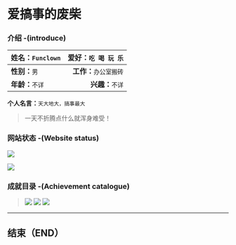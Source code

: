 # 爱搞事的废柴


### 介绍 -(introduce)

| **姓名：**`Funclown`   | **爱好：**`吃 喝 玩 乐` |
| ---------             |                -----:  |
| **性别：**`男`         |  **工作：**`办公室搬砖` |
| **年龄：**`不详`       |   **兴趣：**`不详` |

**个人名言：**`天大地大，搞事最大`
> 一天不折腾点什么就浑身难受！

### 网站状态 -(Website status)

![](https://img.shields.io/website/https/git.funclown.cn.svg?label=网站状态&logo=git.funclown.cn)

![](https://img.shields.io/badge/%E7%B3%BB%E7%BB%9F-windows%2FCentOS-green.svg)

### 成就目录 -(Achievement catalogue)

> ![](https://img.shields.io/badge/%E6%88%90%E5%B0%B1-GitHub-brightgreen.svg) ![](https://img.shields.io/badge/%E6%88%90%E5%B0%B1-%E7%AC%AC%E4%B8%80%E4%B8%AA%E9%A1%B9%E7%9B%AE-brightgreen.svg) ![](https://img.shields.io/badge/%E6%88%90%E5%B0%B1-%E8%A2%AB%E8%AF%B7%E5%96%9D%E8%8C%B6-brightgreen.svg)


----------



## 结束（END）
